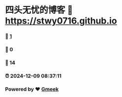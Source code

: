 # 四头无忧的博客 :link: https://stwy0716.github.io 
### :page_facing_up: [1](https://stwy0716.github.io/tag.html) 
### :speech_balloon: 0 
### :hibiscus: 14 
### :alarm_clock: 2024-12-09 08:37:11 
### Powered by :heart: [Gmeek](https://github.com/Meekdai/Gmeek)
